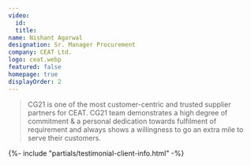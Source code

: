 ```yaml
---
video:
  id:
  title:
name: Nishant Agarwal
designation: Sr. Manager Procurement
company: CEAT Ltd.
logo: ceat.webp
featured: false
homepage: true
displayOrder: 2
---
```


> CG21 is one of the most customer-centric and trusted supplier partners for CEAT. CG21 team demonstrates a high degree of commitment & a personal dedication towards fulfilment of requirement and always shows a willingness to go an extra mile to serve their customers.

<!-- > CG21 is one of the most customer-centric and trusted supplier partners for CEAT. CG21 team demonstrates a high degree of commitment & a personal dedication towards fulfilment of requirement and always shows a willingness to go an extra mile to serve their customers. They ensure that business interest of the customer is always secured. Continuously doing a very commendable job! -->

{%- include "partials/testimonial-client-info.html" -%}

